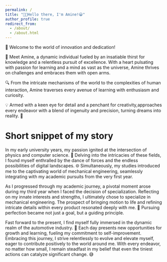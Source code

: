 ```yaml
---
permalink: /
title: "🖐🏻Hello there, I'm Amine!😀"
author_profile: true
redirect_from: 
  - /about/
  - /about.html
---
```


🌟 Welcome to the world of innovation and dedication!

🚀 Meet Amine, a dynamic individual fueled by an insatiable thirst for knowledge and a relentless pursuit of excellence. With a heart pulsating with passion for learning and a mind as vast as the universe, Amine thrives on challenges and embraces them with open arms.

🔍 From the intricate mechanisms of the world to the complexities of human interaction, Amine traverses every avenue of learning with enthusiasm and curiosity. 

💡 Armed with a keen eye for detail and a penchant for creativity,approaches every endeavor with a blend of ingenuity and precision, turning dreams into reality. 💫

Short snippet of my story
======

In my early university years, my passion ignited at the intersection of physics and computer science. 💫 Delving into the intricacies of these fields, I found myself enthralled by the dance of forces and the endless possibilities of digital landscapes. 🌐 Simultaneously, my studies introduced me to the captivating world of mechanical engineering, seamlessly integrating with my academic pursuits from the very first year.



As I progressed through my academic journey, a pivotal moment arose during my third year when I faced the decision of specialization. Reflecting on my innate interests and strengths, I ultimately chose to specialize in mechanical engineering. The prospect of bringing motion to life and refining intricate details within every product resonated deeply with me. 🚀 Pursuing perfection became not just a goal, but a guiding principle.




Fast forward to the present, I find myself fully immersed in the dynamic realm of the automotive industry. 🚗 Each day presents new opportunities for growth and learning, fueling my commitment to self-improvement. Embracing this journey, I strive relentlessly to evolve and elevate myself, eager to contribute positively to the world around me. With every endeavor, no matter how small, I remain steadfast in my belief that even the tiniest actions can catalyze significant change. 😅



